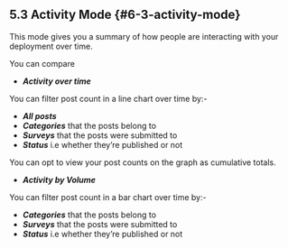 ## 5.3 Activity Mode {#6-3-activity-mode}

This mode gives you a summary of how people are interacting with your deployment over time.

You can compare

* _**Activity over time**_

You can filter post count in a line chart over time by:-

* _**All posts**_
* _**Categories**_ that the posts belong to
* _**Surveys**_ that the posts were submitted to
* _**Status**_ i.e whether they’re published or not

You can opt to view your post counts on the graph as cumulative totals.

* _**Activity by Volume**_

You can filter post count in a bar chart over time by:-

* _**Categories**_ that the posts belong to
* _**Surveys**_ that the posts were submitted to
* _**Status**_ i.e whether they’re published or not




